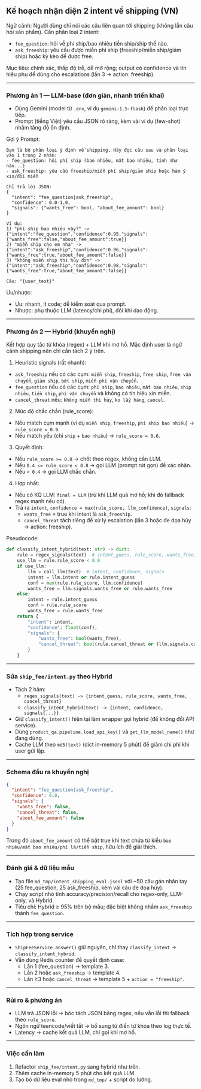## Kế hoạch nhận diện 2 intent về shipping (VN)

Ngữ cảnh: Người dùng chỉ nói các câu liên quan tới shipping (không lẫn câu hỏi sản phẩm). Cần phân loại 2 intent:
- `fee_question`: hỏi về phí ship/bao nhiêu tiền ship/ship thế nào.
- `ask_freeship`: yêu cầu được miễn phí ship (freeship/miễn ship/giảm ship) hoặc kỳ kèo để được free.

Mục tiêu: chính xác, thấp độ trễ, dễ mở rộng; output có confidence và tín hiệu phụ để dùng cho escalations (lần 3 → action: freeship).

---

### Phương án 1 — LLM-base (đơn giản, nhanh triển khai)
- Dùng Gemini (model từ `.env`, ví dụ `gemini-1.5-flash`) để phân loại trực tiếp.
- Prompt (tiếng Việt) yêu cầu JSON rõ ràng, kèm vài ví dụ (few-shot) nhằm tăng độ ổn định.

Gợi ý Prompt:
```text
Bạn là bộ phân loại ý định về shipping. Hãy đọc câu sau và phân loại vào 1 trong 2 nhãn:
- fee_question: hỏi phí ship (bao nhiêu, mất bao nhiêu, tính như nào...)
- ask_freeship: yêu cầu freeship/miễn phí ship/giảm ship hoặc hàm ý xin/đòi miễn

Chỉ trả lời JSON:
{
  "intent": "fee_question|ask_freeship",
  "confidence": 0.0-1.0,
  "signals": {"wants_free": bool, "about_fee_amount": bool}
}

Ví dụ:
1) "phí ship bao nhiêu vậy?" -> {"intent":"fee_question","confidence":0.95,"signals":{"wants_free":false,"about_fee_amount":true}}
2) "miễn ship cho em nha" -> {"intent":"ask_freeship","confidence":0.96,"signals":{"wants_free":true,"about_fee_amount":false}}
3) "không miễn ship thì hủy đơn" -> {"intent":"ask_freeship","confidence":0.98,"signals":{"wants_free":true,"about_fee_amount":false}}

Câu: "{user_text}"
```

Ưu/nhược:
- Ưu: nhanh, ít code; dễ kiểm soát qua prompt.
- Nhược: phụ thuộc LLM (latency/chi phí), đôi khi dao động.

---

### Phương án 2 — Hybrid (khuyến nghị)
Kết hợp quy tắc từ khóa (regex) + LLM khi mơ hồ. Mặc định user là ngữ cảnh shipping nên chỉ cần tách 2 ý trên.

1) Heuristic signals (rất nhanh):
- `ask_freeship` nếu có các cụm: `miễn ship`, `freeship`, `free ship`, `free vận chuyển`, `giảm ship`, `bớt ship`, `miễn phí vận chuyển`.
- `fee_question` nếu có các cụm: `phí ship`, `bao nhiêu`, `mất bao nhiêu`, `ship nhiêu`, `tiền ship`, `phí vận chuyển` và không có tín hiệu xin miễn.
- `cancel_threat` nếu: `không miễn thì hủy`, `ko lấy hàng`, `cancel`.

2) Mức độ chắc chắn (rule_score):
- Nếu match cụm mạnh (ví dụ `miễn ship`, `freeship`, `phí ship bao nhiêu`) → `rule_score = 0.9`.
- Nếu match yếu (chỉ `ship` + `bao nhiêu`) → `rule_score = 0.6`.

3) Quyết định:
- Nếu `rule_score >= 0.8` → chốt theo regex, không cần LLM.
- Nếu `0.4 <= rule_score < 0.8` → gọi LLM (prompt rút gọn) để xác nhận.
- Nếu `< 0.4` → gọi LLM chắc chắn.

4) Hợp nhất:
- Nếu có KQ LLM: `final = LLM` (trừ khi LLM quá mơ hồ; khi đó fallback regex mạnh nếu có).
- Trả ra `intent`, `confidence = max(rule_score, llm_confidence)`, `signals`:
  - `wants_free` = true khi intent là `ask_freeship`.
  - `cancel_threat` tách riêng để xử lý escalation (lần 3 hoặc đe dọa hủy → action: freeship).

Pseudocode:
```python
def classify_intent_hybrid(text: str) -> dict:
    rule = regex_signals(text)  # intent_guess, rule_score, wants_free, cancel_threat
    use_llm = rule.rule_score < 0.8
    if use_llm:
        llm = call_llm(text)  # intent, confidence, signals
        intent = llm.intent or rule.intent_guess
        conf = max(rule.rule_score, llm.confidence)
        wants_free = llm.signals.wants_free or rule.wants_free
    else:
        intent = rule.intent_guess
        conf = rule.rule_score
        wants_free = rule.wants_free
    return {
        "intent": intent,
        "confidence": float(conf),
        "signals": {
            "wants_free": bool(wants_free),
            "cancel_threat": bool(rule.cancel_threat or (llm.signals.cancel_threat if use_llm else False))
        }
    }
```

---

### Sửa `ship_fee/intent.py` theo Hybrid
- Tách 2 hàm:
  - `regex_signals(text) -> {intent_guess, rule_score, wants_free, cancel_threat}`
  - `classify_intent_hybrid(text) -> {intent, confidence, signals{...}}`
- Giữ `classify_intent()` hiện tại làm wrapper gọi hybrid (để không đổi API service).
- Dùng `product_qa.pipeline.load_api_key()` và `get_llm_model_name()` như đang dùng.
- Cache LLM theo `md5(text)` (dict in-memory 5 phút) để giảm chi phí khi user gửi lặp.

---

### Schema đầu ra khuyến nghị
```json
{
  "intent": "fee_question|ask_freeship",
  "confidence": 0.0,
  "signals": {
    "wants_free": false,
    "cancel_threat": false,
    "about_fee_amount": false
  }
}
```

Trong đó `about_fee_amount` có thể bật true khi text chứa từ kiểu `bao nhiêu/mất bao nhiêu/phí là/tiền ship`, hữu ích để giải thích.

---

### Đánh giá & dữ liệu mẫu
- Tạo file `md_tmp/intent_shipping_eval.jsonl` với ~50 câu gán nhãn tay (25 fee_question, 25 ask_freeship, kèm vài câu đe dọa hủy).
- Chạy script nhỏ tính accuracy/precision/recall cho regex-only, LLM-only, và Hybrid.
- Tiêu chí: Hybrid ≥ 95% trên bộ mẫu; đặc biệt không nhầm `ask_freeship` thành `fee_question`.

---

### Tích hợp trong service
- `ShipFeeService.answer()` giữ nguyên, chỉ thay `classify_intent` → `classify_intent_hybrid`.
- Vẫn dùng Redis counter để quyết định case:
  - Lần 1 (fee_question) → template 3.
  - Lần 2 hoặc `ask_freeship` → template 4.
  - Lần ≥3 hoặc `cancel_threat` → template 5 + `action = "freeship"`.

---

### Rủi ro & phương án
- LLM trả JSON lỗi → bóc tách JSON bằng regex, nếu vẫn lỗi thì fallback theo `rule_score`.
- Ngôn ngữ teencode/viết tắt → bổ sung từ điển từ khóa theo log thực tế.
- Latency → cache kết quả LLM, chỉ gọi khi mơ hồ.

---

### Việc cần làm
1) Refactor `ship_fee/intent.py` sang hybrid như trên.
2) Thêm cache in-memory 5 phút cho kết quả LLM.
3) Tạo bộ dữ liệu eval nhỏ trong `md_tmp/` + script đo lường.


